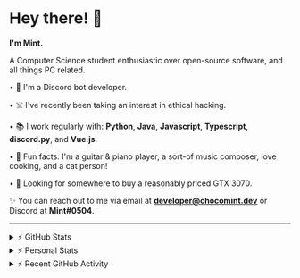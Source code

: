 # Hey there! 👋

**I'm Mint.**

A Computer Science student enthusiastic over open-source software, and all things PC related.

• 👾 I'm a Discord bot developer.

• ☠️ I've recently been taking an interest in ethical hacking.

• 📚 I work regularly with: **Python**, **Java**, **Javascript**, **Typescript**, **discord.py**, and **Vue.js**.

• 🍛 Fun facts: I'm a guitar & piano player, a sort-of music composer, love cooking, and a cat person!

• 🔎 Looking for somewhere to buy a reasonably priced GTX 3070.

✨ You can reach out to me via email at **developer@chocomint.dev** or Discord at **Mint#0504**.

---

<details>
    <summary>⚡ GitHub Stats</summary>

<img height="160px" align="center" alt="Mint's GitHub Stats" src="https://github-readme-stats-lunarmint.vercel.app/api?username=lunarmint&count_private=true&show_icons=true&hide_title=true&hide_border=true&title_color=00ffdf&icon_color=00ffdf&text_color=141823&bg_color=0,4158d0,c850c0,ffcc70&include_all_commits=false"/>

<img align="center" alt="Mint's Most Used Languages" src="https://github-readme-stats-lunarmint.vercel.app/api/top-langs/?username=lunarmint&hide_title=true&hide_border=true&langs_count=8&layout=compact&title_color=141823&bg_color=0,ffcc70,c850c0,4158d0"/>

</details>

<details>
    <summary>⚡ Personal Stats</summary>

<!--START_SECTION:waka-->
![Profile Views](http://img.shields.io/badge/Profile%20Views-1-blue)

![Lines of code](https://img.shields.io/badge/From%20Hello%20World%20I%27ve%20Written-164140%20lines%20of%20code-blue)

**I'm an Early 🐤** 

```text
🌞 Morning    59 commits     █████░░░░░░░░░░░░░░░░░░░░   19.6% 
🌆 Daytime    101 commits    ████████░░░░░░░░░░░░░░░░░   33.55% 
🌃 Evening    53 commits     ████░░░░░░░░░░░░░░░░░░░░░   17.61% 
🌙 Night      88 commits     ███████░░░░░░░░░░░░░░░░░░   29.24%

```
📅 **I'm Most Productive on Monday** 

```text
Monday       91 commits     ███████░░░░░░░░░░░░░░░░░░   30.23% 
Tuesday      28 commits     ██░░░░░░░░░░░░░░░░░░░░░░░   9.3% 
Wednesday    15 commits     █░░░░░░░░░░░░░░░░░░░░░░░░   4.98% 
Thursday     73 commits     ██████░░░░░░░░░░░░░░░░░░░   24.25% 
Friday       48 commits     ████░░░░░░░░░░░░░░░░░░░░░   15.95% 
Saturday     23 commits     ██░░░░░░░░░░░░░░░░░░░░░░░   7.64% 
Sunday       23 commits     ██░░░░░░░░░░░░░░░░░░░░░░░   7.64%

```


📊 **This Week I Spent My Time On** 

```text
💬 Programming Languages: 
Python                   19 hrs 13 mins      █████████████████████░░░░   85.11% 
C++                      2 hrs 6 mins        ██░░░░░░░░░░░░░░░░░░░░░░░   9.33% 
Other                    1 hr 14 mins        █░░░░░░░░░░░░░░░░░░░░░░░░   5.48% 
C                        0 secs              ░░░░░░░░░░░░░░░░░░░░░░░░░   0.04% 
Roff                     0 secs              ░░░░░░░░░░░░░░░░░░░░░░░░░   0.03%

🔥 Editors: 
PyCharm                  20 hrs 28 mins      ██████████████████████░░░   90.62% 
CLion                    2 hrs 7 mins        ██░░░░░░░░░░░░░░░░░░░░░░░   9.38%

🐱‍💻 Projects: 
Chiya                    20 hrs 28 mins      ██████████████████████░░░   90.62% 
project1                 2 hrs 7 mins        ██░░░░░░░░░░░░░░░░░░░░░░░   9.38%

💻 Operating System: 
Windows                  22 hrs 35 mins      █████████████████████████   100.0%

```

**I Mostly Code in Python** 

```text
Python                   5 repos             ██████░░░░░░░░░░░░░░░░░░░   25.0% 
C                        5 repos             ██████░░░░░░░░░░░░░░░░░░░   25.0% 
Java                     3 repos             ███░░░░░░░░░░░░░░░░░░░░░░   15.0% 
Clojure                  2 repos             ██░░░░░░░░░░░░░░░░░░░░░░░   10.0% 
Scala                    2 repos             ██░░░░░░░░░░░░░░░░░░░░░░░   10.0%

```



 Last Updated on 14/09/2021
<!--END_SECTION:waka-->

</details>

<details>
    <summary>⚡ Recent GitHub Activity</summary>

<!--START_SECTION:activity-->
1. 💪 Opened PR [#100](https://github.com/ranimepiracy/chiya/pull/100) in [ranimepiracy/chiya](https://github.com/ranimepiracy/chiya)
2. 🎉 Merged PR [#91](https://github.com/ranimepiracy/chiya/pull/91) in [ranimepiracy/chiya](https://github.com/ranimepiracy/chiya)
3. 💪 Opened PR [#99](https://github.com/ranimepiracy/chiya/pull/99) in [ranimepiracy/chiya](https://github.com/ranimepiracy/chiya)
4. 🎉 Merged PR [#92](https://github.com/ranimepiracy/chiya/pull/92) in [ranimepiracy/chiya](https://github.com/ranimepiracy/chiya)
5. 🎉 Merged PR [#95](https://github.com/ranimepiracy/chiya/pull/95) in [ranimepiracy/chiya](https://github.com/ranimepiracy/chiya)
<!--END_SECTION:activity-->

</details>
